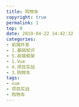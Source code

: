 ```yaml
---
title: 购物车
copyright: true
permalink: 1
top: 0
date: 2019-04-22 14:42:32
categories:
- 前端开发
- 1.基础知识
- 5.前端框架
- 1.Vue
- 4.项目实战
- 3.购物车
tags:
- vue
- 项目实战
- 购物车
---
```

